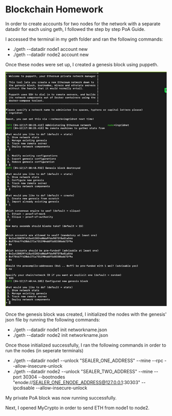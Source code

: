 # Blockchain Homework

In order to create accounts for two nodes for the network with a separate datadir for each using geth, I followed the step by step PoA Guide. 

I accessed the terminal in my geth folder and ran the following commands: 
- ./geth --datadir node1 account new
- ./geth --datadir node2 account new

Once these nodes were set up, I created a genesis block using puppeth.

![Configure new Genesis](https://github.com/ingridschommer/Blockchain_Homework/blob/main/Screenshots/Configure%20new%20Genesis.png)


Once the genesis block was created, I initialized the nodes with the genesis' json file by running the following commands: 
- ./geth --datadir node1 init networkname.json
- ./geth --datadir node2 init networkname.json


Once those initialized successfully, I ran the following commands in order to run the nodes (in seperate terminals)
- ./geth --datadir node1 --unlock "SEALER_ONE_ADDRESS" --mine --rpc --allow-insecure-unlock
- ./geth --datadir node2 --unlock "SEALER_TWO_ADDRESS" --mine --port 30304 --bootnodes "enode://SEALER_ONE_ENODE_ADDRESS@127.0.0.1:30303" --ipcdisable --allow-insecure-unlock

My private PoA block was now running successfully. 

Next, I opened MyCrypto in order to send ETH from node1 to node2. 
